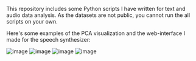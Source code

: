 This repository includes some Python scripts I have written for text and audio data analysis.
As the datasets are not public, you cannot run the all scripts on your own.

Here's some examples of the PCA visualization and the web-interface I made for the speech synthesizer:

![image](https://user-images.githubusercontent.com/77778762/234274202-8ba3d723-f1a9-427e-ad99-8630c4a68adc.png)
![image](https://user-images.githubusercontent.com/77778762/234274433-7ae67d1e-464d-419a-8325-f9cf89875271.png)
![image](https://user-images.githubusercontent.com/77778762/234274503-64f94a89-1cfe-410c-ac2f-3987e55c3c9b.png)
![image](https://user-images.githubusercontent.com/77778762/234280089-ccbf63b6-acc7-4a6f-8b28-444ce43aa624.png)
